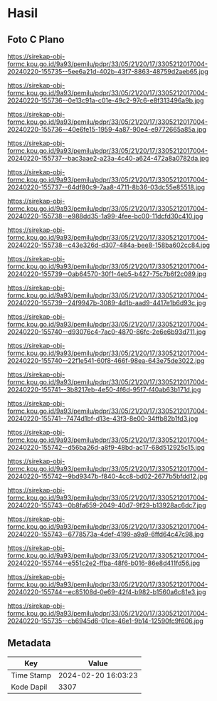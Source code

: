 # Hasil

## Foto C Plano

https://sirekap-obj-formc.kpu.go.id/9a93/pemilu/pdpr/33/05/21/20/17/3305212017004-20240220-155735--5ee6a21d-402b-43f7-8863-48759d2aeb65.jpg

https://sirekap-obj-formc.kpu.go.id/9a93/pemilu/pdpr/33/05/21/20/17/3305212017004-20240220-155736--0e13c91a-c01e-49c2-97c6-e8f313496a9b.jpg

https://sirekap-obj-formc.kpu.go.id/9a93/pemilu/pdpr/33/05/21/20/17/3305212017004-20240220-155736--40e6fe15-1959-4a87-90e4-e9772665a85a.jpg

https://sirekap-obj-formc.kpu.go.id/9a93/pemilu/pdpr/33/05/21/20/17/3305212017004-20240220-155737--bac3aae2-a23a-4c40-a624-472a8a0782da.jpg

https://sirekap-obj-formc.kpu.go.id/9a93/pemilu/pdpr/33/05/21/20/17/3305212017004-20240220-155737--64df80c9-7aa8-4711-8b36-03dc55e85518.jpg

https://sirekap-obj-formc.kpu.go.id/9a93/pemilu/pdpr/33/05/21/20/17/3305212017004-20240220-155738--e988dd35-1a99-4fee-bc00-11dcfd30c410.jpg

https://sirekap-obj-formc.kpu.go.id/9a93/pemilu/pdpr/33/05/21/20/17/3305212017004-20240220-155738--c43e326d-d307-484a-bee8-158ba602cc84.jpg

https://sirekap-obj-formc.kpu.go.id/9a93/pemilu/pdpr/33/05/21/20/17/3305212017004-20240220-155739--0ab64570-30f1-4eb5-b427-75c7b6f2c089.jpg

https://sirekap-obj-formc.kpu.go.id/9a93/pemilu/pdpr/33/05/21/20/17/3305212017004-20240220-155739--24f9947b-3089-4d1b-aad9-4417e1b6d93c.jpg

https://sirekap-obj-formc.kpu.go.id/9a93/pemilu/pdpr/33/05/21/20/17/3305212017004-20240220-155740--d93076c4-7ac0-4870-86fc-2e6e6b93d711.jpg

https://sirekap-obj-formc.kpu.go.id/9a93/pemilu/pdpr/33/05/21/20/17/3305212017004-20240220-155740--22f1e541-60f8-466f-98ea-643e75de3022.jpg

https://sirekap-obj-formc.kpu.go.id/9a93/pemilu/pdpr/33/05/21/20/17/3305212017004-20240220-155741--3b8217eb-4e50-4f6d-95f7-f40ab63b171d.jpg

https://sirekap-obj-formc.kpu.go.id/9a93/pemilu/pdpr/33/05/21/20/17/3305212017004-20240220-155741--7474d1bf-d13e-43f3-8e00-34ffb82b1fd3.jpg

https://sirekap-obj-formc.kpu.go.id/9a93/pemilu/pdpr/33/05/21/20/17/3305212017004-20240220-155742--d56ba26d-a8f9-48bd-ac17-68d512925c15.jpg

https://sirekap-obj-formc.kpu.go.id/9a93/pemilu/pdpr/33/05/21/20/17/3305212017004-20240220-155742--9bd9347b-f840-4cc8-bd02-2677b5bfdd12.jpg

https://sirekap-obj-formc.kpu.go.id/9a93/pemilu/pdpr/33/05/21/20/17/3305212017004-20240220-155743--0b8fa659-2049-40d7-9f29-b13928ac6dc7.jpg

https://sirekap-obj-formc.kpu.go.id/9a93/pemilu/pdpr/33/05/21/20/17/3305212017004-20240220-155743--6778573a-4def-4199-a9a9-6ffd64c47c98.jpg

https://sirekap-obj-formc.kpu.go.id/9a93/pemilu/pdpr/33/05/21/20/17/3305212017004-20240220-155744--e551c2e2-ffba-48f6-b016-86e8d411fd56.jpg

https://sirekap-obj-formc.kpu.go.id/9a93/pemilu/pdpr/33/05/21/20/17/3305212017004-20240220-155744--ec85108d-0e69-42f4-b982-b1560a6c81e3.jpg

https://sirekap-obj-formc.kpu.go.id/9a93/pemilu/pdpr/33/05/21/20/17/3305212017004-20240220-155735--cb6945d6-01ce-46e1-9b14-12590fc9f606.jpg


## Metadata

| Key        | Value               |
| ---------- | ------------------- |
| Time Stamp | 2024-02-20 16:03:23 |
| Kode Dapil | 3307                |



